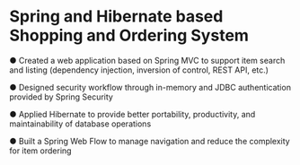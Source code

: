 # Spring and Hibernate based Shopping and Ordering System
 
● Created a web application based on Spring MVC to support item search and listing (dependency injection, inversion of control,
REST API, etc.)

● Designed security workflow through in-memory and JDBC authentication provided by Spring Security

● Applied Hibernate to provide better portability, productivity, and maintainability of database operations

● Built a Spring Web Flow to manage navigation and reduce the complexity for item ordering
